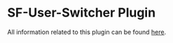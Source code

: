 # SF-User-Switcher Plugin

All information related to this plugin can be found [here](https://lkalabis.github.io/SF-Switcher).

